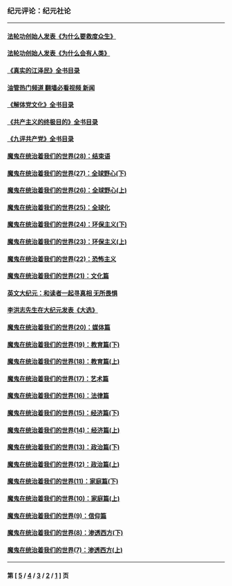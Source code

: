 ### 纪元评论：纪元社论
---
#### [法轮功创始人发表《为什么要救度众生》](../../pages/nsc422/n13975246.md?10080330) 
#### [法轮功创始人发表《为什么会有人类》](../../pages/nsc422/n13912117.md?10080330) 
#### [《真实的江泽民》全书目录](../../pages/nsc422/n13721399.md?10080330) 
#### [油管热门频道 翻墙必看视频 新闻](ok?10080330)
#### [《解体党文化》全书目录](../../pages/nsc422/n13721157.md?10080330) 
#### [《共产主义的终极目的》全书目录](../../pages/nsc422/n13721048.md?10080330) 
#### [《九评共产党》全书目录](../../pages/nsc422/n13708085.md?10080330) 
#### [魔鬼在统治着我们的世界(28)：结束语](../../pages/nsc422/n10936246.md?10080330) 
#### [魔鬼在统治着我们的世界(27)：全球野心(下)](../../pages/nsc422/n10928319.md?10080330) 
#### [魔鬼在统治着我们的世界(26)：全球野心(上)](../../pages/nsc422/n10900318.md?10080330) 
#### [魔鬼在统治着我们的世界(25)：全球化](../../pages/nsc422/n10788205.md?10080330) 
#### [魔鬼在统治着我们的世界(24)：环保主义(下)](../../pages/nsc422/n10695307.md?10080330) 
#### [魔鬼在统治着我们的世界(23)：环保主义(上)](../../pages/nsc422/n10688613.md?10080330) 
#### [魔鬼在统治着我们的世界(22)：恐怖主义](../../pages/nsc422/n10614727.md?10080330) 
#### [魔鬼在统治着我们的世界(21)：文化篇](../../pages/nsc422/n10597706.md?10080330) 
#### [英文大纪元：和读者一起寻真相 无所畏惧](../../pages/nsc422/n12542027.md?10080330) 
#### [李洪志先生在大纪元发表《大选》](../../pages/nsc422/n12534746.md?10080330) 
#### [魔鬼在统治着我们的世界(20)：媒体篇](../../pages/nsc422/n10586579.md?10080330) 
#### [魔鬼在统治着我们的世界(19)：教育篇(下)](../../pages/nsc422/n10564808.md?10080330) 
#### [魔鬼在统治着我们的世界(18)：教育篇(上)](../../pages/nsc422/n10526970.md?10080330) 
#### [魔鬼在统治着我们的世界(17)：艺术篇](../../pages/nsc422/n10499093.md?10080330) 
#### [魔鬼在统治着我们的世界(16)：法律篇](../../pages/nsc422/n10485969.md?10080330) 
#### [魔鬼在统治着我们的世界(15)：经济篇(下)](../../pages/nsc422/n10469975.md?10080330) 
#### [魔鬼在统治着我们的世界(14)：经济篇(上)](../../pages/nsc422/n10457370.md?10080330) 
#### [魔鬼在统治着我们的世界(13)：政治篇(下)](../../pages/nsc422/n10448270.md?10080330) 
#### [魔鬼在统治着我们的世界(12)：政治篇(上)](../../pages/nsc422/n10444576.md?10080330) 
#### [魔鬼在统治着我们的世界(11)：家庭篇(下)](../../pages/nsc422/n10440961.md?10080330) 
#### [魔鬼在统治着我们的世界(10)：家庭篇(上)](../../pages/nsc422/n10435448.md?10080330) 
#### [魔鬼在统治着我们的世界(9)：信仰篇](../../pages/nsc422/n10432159.md?10080330) 
#### [魔鬼在统治着我们的世界(8)：渗透西方(下)](../../pages/nsc422/n10429603.md?10080330) 
#### [魔鬼在统治着我们的世界(7)：渗透西方(上)](../../pages/nsc422/n10426013.md?10080330) 

---
#### 第 [ [5](./5.md?10080330) / [4](./4.md?10080330) / [3](./3.md?10080330) / [2](./2.md?10080330) / [1](./1.md?10080330) ] 页
